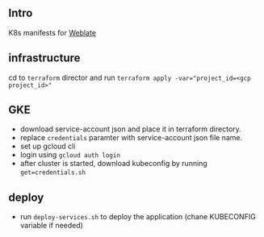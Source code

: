 ## Intro
K8s manifests for [Weblate](https://weblate.org/en/)


## infrastructure
cd to `terraform` director
and run `terraform apply -var="project_id=<gcp project_id>"`

## GKE
- download service-account json and place it in terraform directory.
- replace `credentials` paramter with service-account json file name. 
- set up gcloud cli
- login using `gcloud auth login`
- after cluster is started, download kubeconfig by running `get=credentials.sh`

## deploy
- run `deploy-services.sh` to deploy the application (chane KUBECONFIG variable if needed)

